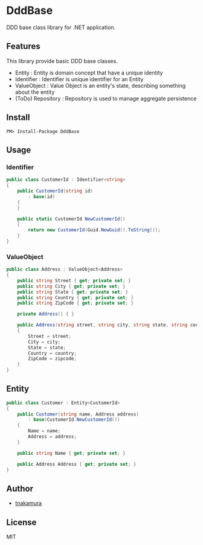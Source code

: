 # DddBase

DDD base class library for .NET application.


## Features

This library provide basic DDD base classes.

- Entity : Entity is domain concept that have a unique identity
- Identifier : Identifier is unique identifier for an Entity
- ValueObject : Value Object is an entity's state, describing something about the entity
- (ToDo) Repository : Repository is used to manage aggregate persistence

## Install

```
PM> Install-Package DddBase
```


## Usage

### Identifier

```cs
public class CustomerId : Identifier<string>
{
    public CustomerId(string id)
        : base(id)
    {
    }

    public static CustomerId NewCustomerId()
    {
        return new CustomerId(Guid.NewGuid().ToString());
    }
}
```

### ValueObject

```cs
public class Address : ValueObject<Address>
{
    public string Street { get; private set; }
    public string City { get; private set; }
    public string State { get; private set; }
    public string Country { get; private set; }
    public string ZipCode { get; private set; }

    private Address() { }

    public Address(string street, string city, string state, string country, string zipcode)
    {
        Street = street;
        City = city;
        State = state;
        Country = country;
        ZipCode = zipcode;
    }
}
```

## Entity

```cs
public class Customer : Entity<CustomerId>
{
    public Customer(string name, Address address)
        : base(CustomerId.NewCustomerId())
    {
        Name = name;
        Address = address;
    }

    public string Name { get; private set; } 

    public Address Address { get; private set; }
}
```


## Author

- [tnakamura](https://github.com/tnakamura)


## License

MIT


